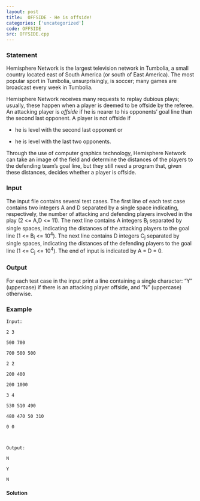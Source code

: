 ```yaml
---
layout: post
title:  OFFSIDE - He is offside!
categories: ['uncategorized']
code: OFFSIDE
src: OFFSIDE.cpp
---
```


### **Statement**

Hemisphere Network is the largest television network in Tumbolia, a small
country located east of South America (or south of East America). The most
popular sport in Tumbolia, unsurprisingly, is soccer; many games are broadcast
every week in Tumbolia.

Hemisphere Network receives many requests to replay dubious plays; usually,
these happen when a player is deemed to be offside by the referee. An
attacking player is _offside_ if he is nearer to his opponents’ goal line than
the second last opponent. A player is not offside if

  * he is level with the second last opponent or 

  * he is level with the last two opponents. 

Through the use of computer graphics technology, Hemisphere Network can take
an image of the field and determine the distances of the players to the
defending team’s goal line, but they still need a program that, given these
distances, decides whether a player is offside.

### Input

The input file contains several test cases. The first line of each test case
contains two integers A and D separated by a single space indicating,
respectively, the number of attacking and defending players involved in the
play (2 <= A,D <= 11). The next line contains A integers B<sub>i</sub>
separated by single spaces, indicating the distances of the attacking players
to the goal line (1 <= B<sub>i</sub> <= 10<sup>4</sup>). The next line
contains D integers C<sub>j</sub> separated by single spaces, indicating
the distances of the defending players to the goal line (1 <=
C<sub>j</sub> <= 10<sup>4</sup>). The end of input is indicated by A =
D = 0.

### Output

For each test case in the input print a line containing a single character:
“Y” (uppercase) if there is an attacking player offside, and “N” (uppercase)
otherwise.

### Example

    
    
    Input:
    2 3
    500 700
    700 500 500
    2 2
    200 400
    200 1000
    3 4
    530 510 490
    480 470 50 310
    0 0
    
    Output:
    N
    Y
    N
    



#### **Solution**




